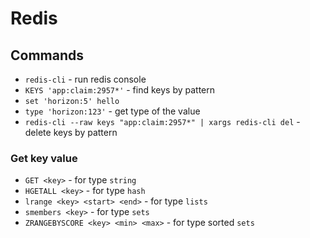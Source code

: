 # Redis

## Commands

- `redis-cli` - run redis console
- `KEYS 'app:claim:2957*'` - find keys by pattern
- `set 'horizon:5' hello`
- `type 'horizon:123'` - get type of the value
- `redis-cli --raw keys "app:claim:2957*" | xargs redis-cli del` - delete keys by pattern

### Get key value

- `GET <key>` - for type `string` 
- `HGETALL <key>` - for type `hash`
- `lrange <key> <start> <end>` - for type `lists` 
- `smembers <key>` - for type `sets` 
- `ZRANGEBYSCORE <key> <min> <max>` - for type sorted `sets`
